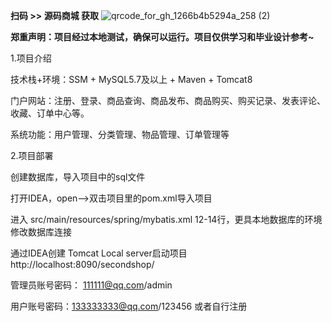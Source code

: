 **扫码 >> 源码商城 获取** ![qrcode_for_gh_1266b4b5294a_258 (2)](https://github.com/user-attachments/assets/45838afd-19a8-4cdc-bdd5-74b9c76fb241)

 **郑重声明：项目经过本地测试，确保可以运行。项目仅供学习和毕业设计参考~** 


1.项目介绍

技术栈+环境：SSM + MySQL5.7及以上 + Maven + Tomcat8

门户网站：注册、登录、商品查询、商品发布、商品购买、购买记录、发表评论、收藏、订单中心等。

系统功能：用户管理、分类管理、物品管理、订单管理等

2.项目部署

创建数据库，导入项目中的sql文件

打开IDEA，open——>双击项目里的pom.xml导入项目

进入 src/main/resources/spring/mybatis.xml 12-14行，更具本地数据库的环境修改数据库连接

通过IDEA创建 Tomcat Local server启动项目 http://localhost:8090/secondshop/

管理员账号密码： 111111@qq.com/admin

用户账号密码：133333333@qq.com/123456 或者自行注册
